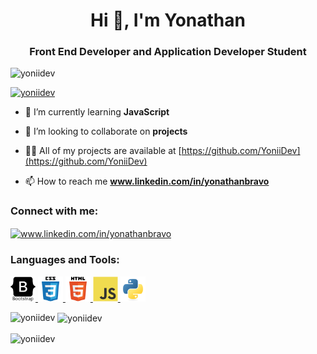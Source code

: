 <h1 align="center">Hi 👋, I'm Yonathan</h1>
<h3 align="center">Front End Developer and Application Developer Student</h3>

<p align="left"> <img src="https://komarev.com/ghpvc/?username=yoniidev&label=Profile%20views&color=0e75b6&style=flat" alt="yoniidev" /> </p>

<p align="left"> <a href="https://github.com/ryo-ma/github-profile-trophy"><img src="https://github-profile-trophy.vercel.app/?username=yoniidev" alt="yoniidev" /></a> </p>

- 🌱 I’m currently learning **JavaScript**

- 👯 I’m looking to collaborate on **projects**

- 👨‍💻 All of my projects are available at [https://github.com/YoniiDev](https://github.com/YoniiDev)

- 📫 How to reach me **www.linkedin.com/in/yonathanbravo**

<h3 align="left">Connect with me:</h3>
<p align="left">
<a href="https://linkedin.com/in/www.linkedin.com/in/yonathanbravo" target="blank"><img align="center" src="https://raw.githubusercontent.com/rahuldkjain/github-profile-readme-generator/master/src/images/icons/Social/linked-in-alt.svg" alt="www.linkedin.com/in/yonathanbravo" height="30" width="40" /></a>
</p>

<h3 align="left">Languages and Tools:</h3>
<p align="left"> <a href="https://getbootstrap.com" target="_blank" rel="noreferrer"> <img src="https://raw.githubusercontent.com/devicons/devicon/master/icons/bootstrap/bootstrap-plain-wordmark.svg" alt="bootstrap" width="40" height="40"/> </a> <a href="https://www.w3schools.com/css/" target="_blank" rel="noreferrer"> <img src="https://raw.githubusercontent.com/devicons/devicon/master/icons/css3/css3-original-wordmark.svg" alt="css3" width="40" height="40"/> </a> <a href="https://www.w3.org/html/" target="_blank" rel="noreferrer"> <img src="https://raw.githubusercontent.com/devicons/devicon/master/icons/html5/html5-original-wordmark.svg" alt="html5" width="40" height="40"/> </a> <a href="https://developer.mozilla.org/en-US/docs/Web/JavaScript" target="_blank" rel="noreferrer"> <img src="https://raw.githubusercontent.com/devicons/devicon/master/icons/javascript/javascript-original.svg" alt="javascript" width="40" height="40"/> </a> <a href="https://www.python.org" target="_blank" rel="noreferrer"> <img src="https://raw.githubusercontent.com/devicons/devicon/master/icons/python/python-original.svg" alt="python" width="40" height="40"/> </a> </p>

<p><img align="left" src="https://github-readme-stats.vercel.app/api/top-langs?username=yoniidev&show_icons=true&locale=en&layout=compact" alt="yoniidev" /></p>

<p>&nbsp;<img align="center" src="https://github-readme-stats.vercel.app/api?username=yoniidev&show_icons=true&text_color=000000&locale=en" alt="yoniidev" /></p>

<p><img align="center" src="https://github-readme-streak-stats.herokuapp.com/?user=yoniidev&" alt="yoniidev" /></p>
